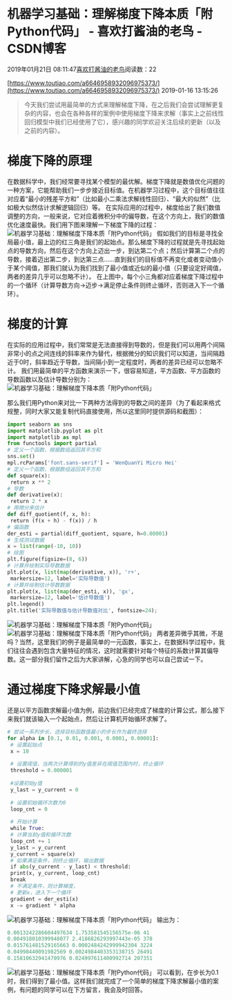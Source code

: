 
# 机器学习基础：理解梯度下降本质「附Python代码」 - 喜欢打酱油的老鸟 - CSDN博客


2019年01月21日 08:11:47[喜欢打酱油的老鸟](https://me.csdn.net/weixin_42137700)阅读数：22


[https://www.toutiao.com/a6646958932096975373/](https://www.toutiao.com/a6646958932096975373/)
2019-01-16 13:15:26
> 今天我们尝试用最简单的方式来理解梯度下降，在之后我们会尝试理解更复杂的内容，也会在各种各样的案例中使用梯度下降来求解（事实上之前线性回归模型中我们已经使用了它），感兴趣的同学欢迎关注后续的更新（以及之前的内容）。

# 梯度下降的原理
在数据科学中，我们经常要寻找某个模型的最优解。梯度下降就是数值优化问题的一种方案，它能帮助我们一步步接近目标值。在机器学习过程中，这个目标值往往对应着“最小的残差平方和”（比如最小二乘法求解线性回归）、“最大的似然”（比如极大似然估计求解逻辑回归）等。
在实际应用的过程中，梯度给出了我们数值调整的方向，一般来说，它对应着微积分中的偏导数，在这个方向上，我们的数值优化速度最快。我们用下图来理解一下梯度下降的过程：
![机器学习基础：理解梯度下降本质「附Python代码」](http://p3.pstatp.com/large/pgc-image/078c274290894178a08730707d81beae)
假如我们的目标是寻找全局最小值，最上边的红三角是我们的起始点。那么梯度下降的过程就是先寻找起始点的导数方向，然后在这个方向上迈出一步，到达第二个点；然后计算第二个点的导数，接着迈出第二步，到达第三点……直到我们的目标值不再变化或者变动值小于某个阈值，那我们就认为我们找到了最小值或近似的最小值（只要设定好阈值，两者的差异几乎可以忽略不计）。
在上图中，每个小三角都对应着梯度下降过程中的一个循环（计算导数方向->迈步->满足停止条件则终止循环，否则进入下一个循环）。
# 梯度的计算
在实际的应用过程中，我们常常是无法直接得到导数的，但是我们可以用两个间隔非常小的点之间连线的斜率来作为替代，根据微分的知识我们可以知道，当间隔趋近于0时，斜率趋近于导数，当间隔小到一定程度时，两者的差异已经可以忽略不计。
我们用最简单的平方函数来演示一下，很容易知道，平方函数、平方函数的导数函数以及估计导数分别为：
![机器学习基础：理解梯度下降本质「附Python代码」](http://p9.pstatp.com/large/pgc-image/5732e79e0c944823bef84d1fa5505284)

那么我们用Python来对比一下两种方法得到的导数之间的差异（为了看起来格式规整，同时大家又能复制代码直接使用，所以这里同时提供源码和截图）：
```python
import seaborn as sns
import matplotlib.pyplot as plt
import matplotlib as mpl
from functools import partial
# 定义一个函数，根据数组返回其平方和
sns.set()
mpl.rcParams['font.sans-serif'] = 'WenQuanYi Micro Hei'
# 定义一个函数，根据数组返回其平方和
def square(x):
 return x ** 2
# 导数
def derivative(x):
 return 2 * x
# 用微分来估计
def diff_quotient(f, x, h):
 return (f(x + h) - f(x)) / h
# 偏函数
der_esti = partial(diff_quotient, square, h=0.00001)
# 生成测试数据
x = list(range(-10, 10))
# 绘图
plt.figure(figsize=(8, 6))
# 计算并绘制实际导数数据
plt.plot(x, list(map(derivative, x)), 'r+', 
 markersize=12, label='实际导数值')
# 计算并绘制估计导数数据
plt.plot(x, list(map(der_esti, x)), 'gx', 
 markersize=12, label='估计导数值')
plt.legend()
plt.title('实际导数值与估计导数值对比', fontsize=24);
```
![机器学习基础：理解梯度下降本质「附Python代码」](http://p1.pstatp.com/large/pgc-image/f55b05437fe244e9a3cce3540c5015e1)
![机器学习基础：理解梯度下降本质「附Python代码」](http://p1.pstatp.com/large/pgc-image/5004091d0c8f4f27bbdb52dfa2d97eed)
两者差异微乎其微，不是吗？当然，这里我们的例子是最简单的一元函数，事实上，在数据科学过程中，我们往往会遇到包含大量特征的情况，这时就需要针对每个特征的系数计算其偏导数。这一部分我们留作之后为大家讲解，心急的同学也可以自己尝试一下。
# 通过梯度下降求解最小值
还是以平方函数求解最小值为例，前边我们已经完成了梯度的计算公式，那么接下来我们就该输入一个起始点，然后让计算机开始循环求解了。
```python
# 尝试一系列步长，选择目标函数值最小的步长作为最终选择
for alpha in [0.1, 0.01, 0.001, 0.0001, 0.00001]:
 # 设置起始点
 x = 10
 
 # 设置阈值，当两次计算得到的y值差异在阈值范围内时，终止循环
 threshold = 0.000001
 
 #设置初始y值
 y_last = y_current = 0
 
 # 设置初始循环次数为0
 loop_cnt = 0
 
 # 开始计算
 while True:
 # 计算当前y值和循环次数
 loop_cnt += 1
 y_last = y_current
 y_current = square(x)
 # 如果满足条件，则终止循环，输出数据
 if abs(y_current - y_last) < threshold:
 print(x, y_current, loop_cnt)
 break
 # 不满足条件，则计算梯度，
 # 更新x，进入下一个循环
 gradient = der_esti(x)
 x -= gradient * alpha
```
![机器学习基础：理解梯度下降本质「附Python代码」](http://p1.pstatp.com/large/pgc-image/0f50742852204988b04573c3832fc8d2)
输出为：
```python
0.0013242286604497634 1.753581545156575e-06 41
0.004918010399948077 2.4186826293997443e-05 378
0.015761481529165663 0.0002484242999942304 3224
0.04998440091982569 0.0024984403353138715 26491
0.15810632941470976 0.024997611400992714 207351
```
![机器学习基础：理解梯度下降本质「附Python代码」](http://p1.pstatp.com/large/pgc-image/3b0e94eb42484b0d9f7732f8464c7e43)
可以看到，在步长为0.1时，我们得到了最小值。这样我们就完成了一个简单的梯度下降求解最小值的案例，有问题的同学可以在下方留言，我会及时回答。

